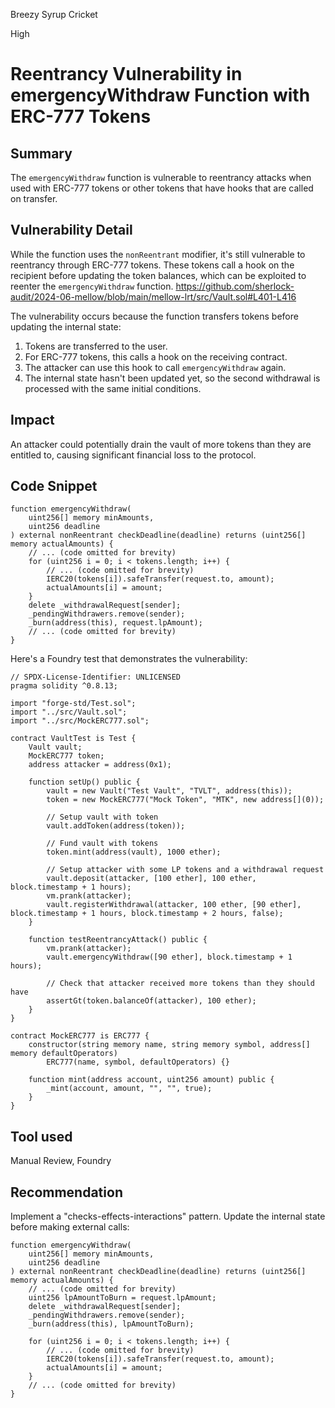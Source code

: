 Breezy Syrup Cricket

High

# Reentrancy Vulnerability in emergencyWithdraw Function with ERC-777 Tokens

## Summary
The `emergencyWithdraw` function is vulnerable to reentrancy attacks when used with ERC-777 tokens or other tokens that have hooks that are called on transfer.


## Vulnerability Detail
While the function uses the `nonReentrant` modifier, it's still vulnerable to reentrancy through ERC-777 tokens. These tokens call a hook on the recipient before updating the token balances, which can be exploited to reenter the `emergencyWithdraw` function.
https://github.com/sherlock-audit/2024-06-mellow/blob/main/mellow-lrt/src/Vault.sol#L401-L416

The vulnerability occurs because the function transfers tokens before updating the internal state:

1. Tokens are transferred to the user.
2. For ERC-777 tokens, this calls a hook on the receiving contract.
3. The attacker can use this hook to call `emergencyWithdraw` again.
4. The internal state hasn't been updated yet, so the second withdrawal is processed with the same initial conditions.


## Impact
An attacker could potentially drain the vault of more tokens than they are entitled to, causing significant financial loss to the protocol.


## Code Snippet
```solidity
function emergencyWithdraw(
    uint256[] memory minAmounts,
    uint256 deadline
) external nonReentrant checkDeadline(deadline) returns (uint256[] memory actualAmounts) {
    // ... (code omitted for brevity)
    for (uint256 i = 0; i < tokens.length; i++) {
        // ... (code omitted for brevity)
        IERC20(tokens[i]).safeTransfer(request.to, amount);
        actualAmounts[i] = amount;
    }
    delete _withdrawalRequest[sender];
    _pendingWithdrawers.remove(sender);
    _burn(address(this), request.lpAmount);
    // ... (code omitted for brevity)
}
```
Here's a Foundry test that demonstrates the vulnerability:
```solidity
// SPDX-License-Identifier: UNLICENSED
pragma solidity ^0.8.13;

import "forge-std/Test.sol";
import "../src/Vault.sol";
import "../src/MockERC777.sol";

contract VaultTest is Test {
    Vault vault;
    MockERC777 token;
    address attacker = address(0x1);
    
    function setUp() public {
        vault = new Vault("Test Vault", "TVLT", address(this));
        token = new MockERC777("Mock Token", "MTK", new address[](0));
        
        // Setup vault with token
        vault.addToken(address(token));
        
        // Fund vault with tokens
        token.mint(address(vault), 1000 ether);
        
        // Setup attacker with some LP tokens and a withdrawal request
        vault.deposit(attacker, [100 ether], 100 ether, block.timestamp + 1 hours);
        vm.prank(attacker);
        vault.registerWithdrawal(attacker, 100 ether, [90 ether], block.timestamp + 1 hours, block.timestamp + 2 hours, false);
    }
    
    function testReentrancyAttack() public {
        vm.prank(attacker);
        vault.emergencyWithdraw([90 ether], block.timestamp + 1 hours);
        
        // Check that attacker received more tokens than they should have
        assertGt(token.balanceOf(attacker), 100 ether);
    }
}

contract MockERC777 is ERC777 {
    constructor(string memory name, string memory symbol, address[] memory defaultOperators) 
        ERC777(name, symbol, defaultOperators) {}
    
    function mint(address account, uint256 amount) public {
        _mint(account, amount, "", "", true);
    }
}
```

## Tool used

Manual Review, Foundry

## Recommendation
Implement a "checks-effects-interactions" pattern. Update the internal state before making external calls:
```solidity
function emergencyWithdraw(
    uint256[] memory minAmounts,
    uint256 deadline
) external nonReentrant checkDeadline(deadline) returns (uint256[] memory actualAmounts) {
    // ... (code omitted for brevity)
    uint256 lpAmountToBurn = request.lpAmount;
    delete _withdrawalRequest[sender];
    _pendingWithdrawers.remove(sender);
    _burn(address(this), lpAmountToBurn);
    
    for (uint256 i = 0; i < tokens.length; i++) {
        // ... (code omitted for brevity)
        IERC20(tokens[i]).safeTransfer(request.to, amount);
        actualAmounts[i] = amount;
    }
    // ... (code omitted for brevity)
}
```
